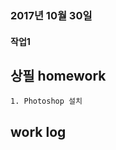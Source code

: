 <br/>
<br/>
<br/>


### 2017년 10월 30일
#### 작업1



## 상필 homework
```
1. Photoshop 설치
```


## work log
